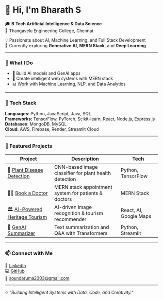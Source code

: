 # 👋 Hi, I'm Bharath S

🎓 **B.Tech Artificial Intelligence & Data Science**  
📍 Thangavelu Engineering College, Chennai  

💡 Passionate about AI, Machine Learning, and Full Stack Development  
🚀 Currently exploring **Generative AI**, **MERN Stack**, and **Deep Learning**

---

### 🧠 What I Do
- 🤖 Build AI models and GenAI apps  
- 🌿 Create intelligent web systems with MERN stack  
- 📊 Work with Machine Learning, NLP, and Data Analytics  

---

### 🧰 Tech Stack
**Languages:** Python, JavaScript, Java, SQL  
**Frameworks:** TensorFlow, PyTorch, Scikit-learn, React, Node.js, Express.js  
**Databases:** MongoDB, MySQL  
**Cloud:** AWS, Firebase, Render, Streamlit Cloud  

---

### 📌 Featured Projects
| Project | Description | Tech |
|----------|--------------|------|
| 🌿 [Plant Disease Detection](https://github.com/bharath3010/plant-disease-detection) | CNN-based image classifier for plant health detection | Python, TensorFlow |
| 👩‍⚕️ [Book a Doctor](https://github.com/bharath3010/book-a-doctor) | MERN stack appointment system for patients & doctors | MERN Stack |
| 🏛️ [AI-Powered Heritage Tourism](https://github.com/bharath3010/ai-heritage-tourism) | AI-driven image recognition & tourism recommender | React, AI, Google Maps |
| 🤖 [GenAI Summarizer](https://github.com/bharath3010/genai-summarizer) | Text summarization and Q&A with Transformers | Python, Streamlit |

---

### 📫 Connect with Me
🔗 [LinkedIn](https://linkedin.com/in/bharath-s-812037327)  
💻 [GitHub](https://github.com/bharath3010)  
📧 soundaruma2003@gmail.com  

---

⭐ *“Building Intelligent Systems with Data, Code, and Creativity.”*
